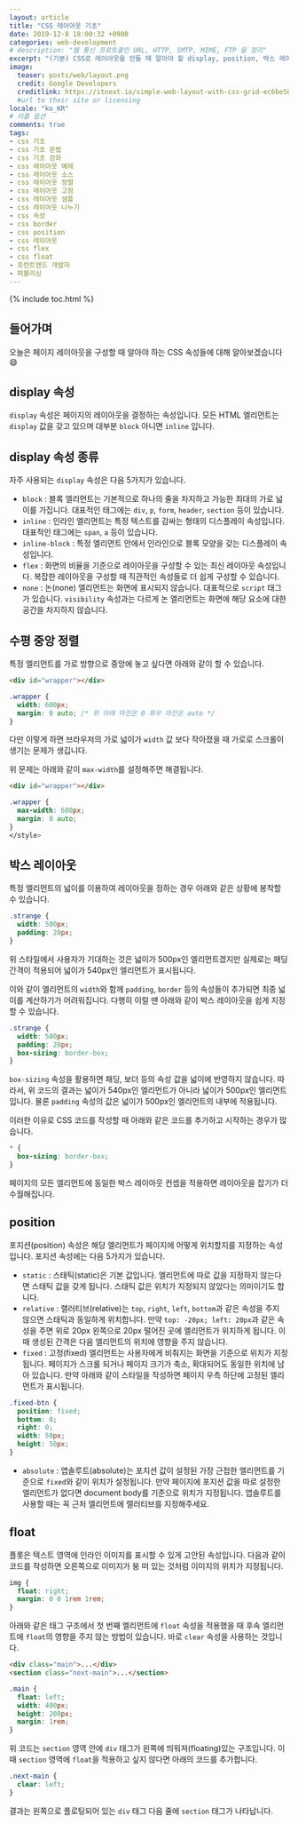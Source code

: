 ```yaml
---
layout: article
title: "CSS 레이아웃 기초"
date: 2019-12-8 18:00:32 +0900
categories: web-development
# description: "웹 통신 프로토콜인 URL, HTTP, SMTP, MIME, FTP 을 정리"
excerpt: "(기본) CSS로 레이아웃을 만들 때 알아야 할 display, position, 박스 레이아웃"
image:
  teaser: posts/web/layout.png
  credit: Google Developers
  creditlink: https://itnext.io/simple-web-layout-with-css-grid-ec6be5086531
  #url to their site or licensing
locale: "ko_KR"
# 리플 옵션
comments: true
tags:
- css 기초
- css 기초 문법
- css 기초 강좌
- css 레이아웃 예제
- css 레이아웃 소스
- css 레이아웃 정렬
- css 레이아웃 고정
- css 레이아웃 샘플
- css 레이아웃 나누기
- css 속성
- css border
- css position
- css 레이아웃
- css flex
- css float
- 프런트엔드 개발자
- 퍼블리싱
---
```

{% include toc.html %}

## 들어가며

오늘은 페이지 레이아웃을 구성할 때 알아야 하는 CSS 속성들에 대해 알아보겠습니다 😄

## display 속성

`display` 속성은 페이지의 레이아웃을 결정하는 속성입니다. 모든 HTML 엘리먼트는 `display` 값을 갖고 있으며 대부분 `block` 아니면 `inline` 입니다.

## display 속성 종류

자주 사용되는 `display` 속성은 다음 5가지가 있습니다.

- `block` : 블록 엘리먼트는 기본적으로 하나의 줄을 차지하고 가능한 최대의 가로 넓이를 가집니다. 대표적인 태그에는 `div`, `p`, `form`, `header`, `section` 등이 있습니다.
- `inline` : 인라인 엘리먼트는 특정 텍스트를 감싸는 형태의 디스플레이 속성입니다. 대표적인 태그에는 `span`, `a` 등이 있습니다.
- `inline-block` : 특정 엘리먼트 안에서 인라인으로 블록 모양을 갖는 디스플레이 속성입니다.
- `flex` : 화면의 비율을 기준으로 레이아웃을 구성할 수 있는 최신 레이아웃 속성입니다. 복잡한 레이아웃을 구성할 때 직관적인 속성들로 더 쉽게 구성할 수 있습니다.
- `none` : 논(none) 엘리먼트는 화면에 표시되지 않습니다. 대표적으로 `script` 태그가 있습니다. `visibility` 속성과는 다르게 논 엘리먼트는 화면에 해당 요소에 대한 공간을 차지하지 않습니다.

## 수평 중앙 정렬

특정 엘리먼트를 가로 방향으로 중앙에 놓고 싶다면 아래와 같이 할 수 있습니다.

```html
<div id="wrapper"></div>
```

```css
.wrapper {
  width: 600px;
  margin: 0 auto; /* 위 아래 마진은 0 좌우 마진은 auto */
}
```

다만 이렇게 하면 브라우저의 가로 넓이가 `width` 값 보다 작아졌을 때 가로로 스크롤이 생기는 문제가 생깁니다.

위 문제는 아래와 같이 `max-width`를 설정해주면 해결됩니다.

```html
<div id="wrapper"></div>
```

```css
.wrapper {
  max-width: 600px;
  margin: 0 auto;
}
</style>
```

## 박스 레이아웃

특정 엘리먼트의 넓이를 이용하여 레이아웃을 정하는 경우 아래와 같은 상황에 봉착할 수 있습니다.

```css
.strange {
  width: 500px;
  padding: 20px;
}
```

위 스타일에서 사용자가 기대하는 것은 넓이가 500px인 엘리먼트겠지만 실제로는 패딩 간격이 적용되어 넓이가 540px인 엘리먼트가 표시됩니다.

이와 같이 엘리먼트의 `width`와 함께 `padding`, `border` 등의 속성들이 추가되면 최종 넓이를 계산하기가 어려워집니다. 다행히 이럴 땐 아래와 같이 박스 레이아웃을 쉽게 지정할 수 있습니다.

```css
.strange {
  width: 500px;
  padding: 20px;
  box-sizing: border-box;
}
```

`box-sizing` 속성을 활용하면 패딩, 보더 등의 속성 값을 넓이에 반영하지 않습니다. 따라서, 위 코드의 결과는 넓이가 540px인 엘리먼트가 아니라 넓이가 500px인 엘리먼트입니다. 물론 `padding` 속성의 값은 넓이가 500px인 엘리먼트의 내부에 적용됩니다.

이러한 이유로 CSS 코드를 작성할 때 아래와 같은 코드를 추가하고 시작하는 경우가 많습니다.

```css
* {
  box-sizing: border-box;
}
```

페이지의 모든 엘리먼트에 동일한 박스 레이아웃 컨셉을 적용하면 레이아웃을 잡기가 더 수월해집니다.

## position

포지션(position) 속성은 해당 엘리먼트가 페이지에 어떻게 위치할지를 지정하는 속성입니다. 포지션 속성에는 다음 5가지가 있습니다.

- `static` : 스태틱(static)은 기본 값입니다. 엘리먼트에 따로 값을 지정하지 않는다면 스태틱 값을 갖게 됩니다. 스태틱 값은 위치가 지정되지 않았다는 의미이기도 합니다.
- `relative` : 랠러티브(relative)는 `top`, `right`, `left`, `bottom`과 같은 속성을 주지 않으면 스태틱과 동일하게 위치합니다. 만약 `top: -20px; left: 20px`과 같은 속성을 주면 위로 20px 왼쪽으로 20px 떨어진 곳에 엘리먼트가 위치하게 됩니다. 이때 생성된 간격은 다음 엘리먼트의 위치에 영향을 주지 않습니다.
- `fixed` : 고정(fixed) 엘리먼트는 사용자에게 비춰지는 화면을 기준으로 위치가 지정됩니다. 페이지가 스크롤 되거나 페이지 크기가 축소, 확대되어도 동일한 위치에 남아 있습니다. 만약 아래와 같이 스타일을 작성하면 페이지 우측 하단에 고정된 엘리먼트가 표시됩니다.

```css
.fixed-btn {
  position: fixed;
  bottom: 0;
  right: 0;
  width: 50px;
  height: 50px;
}
```

- `absolute` : 앱솔루트(absolute)는 포지션 값이 설정된 가장 근접한 엘리먼트를 기준으로 `fixed`와 같이 위치가 설정됩니다. 만약 페이지에 포지션 값을 따로 설정한 엘리먼트가 없다면 document body를 기준으로 위치가 지정됩니다. 앱솔루트를 사용할 때는 꼭 근처 엘리먼트에 랠러티브를 지정해주세요.

## float

플롯은 텍스트 영역에 인라인 이미지를 표시할 수 있게 고안된 속성입니다. 다음과 같이 코드를 작성하면 오른쪽으로 이미지가 붕 떠 있는 것처럼 이미지의 위치가 지정됩니다.

```css
img {
  float: right;
  margin: 0 0 1rem 1rem;
}
```

아래와 같은 태그 구조에서 첫 번째 엘리먼트에 `float` 속성을 적용했을 때 후속 엘리먼트에 `float`의 영향을 주지 않는 방법이 있습니다. 바로 `clear` 속성을 사용하는 것입니다.

```html
<div class="main">...</div>
<section class="next-main">...</section>
```

```css
.main {
  float: left;
  width: 400px;
  height: 200px;
  margin: 1rem;
}
```

위 코드는 `section` 영역 안에 `div` 태그가 왼쪽에 띄워져(floating)있는 구조입니다. 이 때 `section` 영역에 `float`을 적용하고 싶지 않다면 아래의 코드를 추가합니다.

```css
.next-main {
  clear: left;
}
```

결과는 왼쪽으로 플로팅되어 있는 `div` 태그 다음 줄에 `section` 태그가 나타납니다.